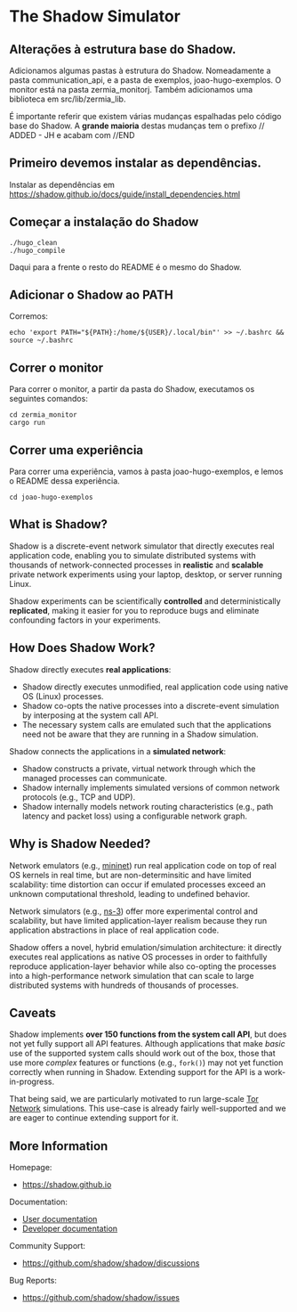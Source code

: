 # The Shadow Simulator

## Alterações à estrutura base do Shadow.
Adicionamos algumas pastas à estrutura do Shadow.
Nomeadamente a pasta communication_api, e a pasta de exemplos, joao-hugo-exemplos.
O monitor está na pasta zermia_monitorj.
Também adicionamos uma biblioteca em src/lib/zermia_lib.

É importante referir que existem várias mudanças espalhadas pelo código base do Shadow.
A **grande maioria** destas mudanças tem o prefixo // ADDED - JH
e acabam com //END


## Primeiro devemos instalar as dependências.

Instalar as dependências em https://shadow.github.io/docs/guide/install_dependencies.html




## Começar a instalação do Shadow
```
./hugo_clean
./hugo_compile
```
Daqui para a frente o resto do README é o mesmo do Shadow.

## Adicionar o Shadow ao PATH
Corremos:
```
echo 'export PATH="${PATH}:/home/${USER}/.local/bin"' >> ~/.bashrc && source ~/.bashrc
```

## Correr o monitor
Para correr o monitor, a partir da pasta do Shadow, executamos os seguintes comandos:
```
cd zermia_monitor
cargo run
```

## Correr uma experiência
Para correr uma experiência, vamos à pasta joao-hugo-exemplos, e lemos o README dessa experiência.
```
cd joao-hugo-exemplos
```


## What is Shadow?

Shadow is a discrete-event network simulator that directly executes real
application code, enabling you to simulate distributed systems with thousands of
network-connected processes in **realistic** and **scalable** private network
experiments using your laptop, desktop, or server running Linux.

Shadow experiments can be scientifically **controlled** and deterministically
**replicated**, making it easier for you to reproduce bugs and eliminate
confounding factors in your experiments.

## How Does Shadow Work?

Shadow directly executes **real applications**:

- Shadow directly executes unmodified, real application code using native OS
  (Linux) processes.
- Shadow co-opts the native processes into a discrete-event simulation by
  interposing at the system call API.
- The necessary system calls are emulated such that the applications need not
  be aware that they are running in a Shadow simulation.

Shadow connects the applications in a **simulated network**:

- Shadow constructs a private, virtual network through which the managed
  processes can communicate.
- Shadow internally implements simulated versions of common network protocols
  (e.g., TCP and UDP).
- Shadow internally models network routing characteristics (e.g., path latency
  and packet loss) using a configurable network graph.

## Why is Shadow Needed?

Network emulators (e.g., [mininet](http://mininet.org)) run real application
code on top of real OS kernels in real time, but are non-determinsitic and have
limited scalability: time distortion can occur if emulated processes exceed an
unknown computational threshold, leading to undefined behavior.

Network simulators (e.g., [ns-3](https://www.nsnam.org)) offer more experimental
control and scalability, but have limited application-layer realism because they
run application abstractions in place of real application code.

Shadow offers a novel, hybrid emulation/simulation architecture: it directly
executes real applications as native OS processes in order to faithfully
reproduce application-layer behavior while also co-opting the processes into a
high-performance network simulation that can scale to large distributed systems
with hundreds of thousands of processes.

## Caveats

Shadow implements **over 150 functions from the system call API**, but does not
yet fully support all API features. Although applications that make _basic_ use
of the supported system calls should work out of the box, those that use more
_complex_ features or functions (e.g., `fork()`) may not yet function correctly
when running in Shadow. Extending support for the API is a work-in-progress.

That being said, we are particularly motivated to run large-scale [Tor
Network](https://www.torproject.org) simulations. This use-case is already
fairly well-supported and we are eager to continue extending support for it.

## More Information

Homepage:
- <https://shadow.github.io>

Documentation:
- [User documentation](https://shadow.github.io/docs/guide)
- [Developer documentation](https://shadow.github.io/docs/rust)

Community Support:
- <https://github.com/shadow/shadow/discussions>

Bug Reports:
- <https://github.com/shadow/shadow/issues>

<!--- ANCHOR_END: body (for mdbook) -->
